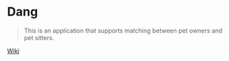 # Dang
> This is an application that supports matching between pet owners and pet sitters.

[Wiki](https://github.com/YoonHyeJu/Dang/wiki)
